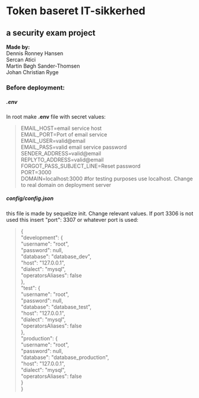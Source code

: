 # Token baseret IT-sikkerhed

## a security exam project
**Made by:**  
Dennis Ronney Hansen  
Sercan Atici  
Martin Bøgh Sander-Thomsen  
Johan Christian Ryge  

### Before deployment:
##### .env
In root make **.env** file with secret values:

>EMAIL_HOST=email service host  
EMAIL_PORT=Port of email service  
EMAIL_USER=valid@email  
EMAIL_PASS=valid email service password  
SENDER_ADDRESS=valid@email  
REPLYTO_ADDRESS=valid@email  
FORGOT_PASS_SUBJECT_LINE=Reset password  
PORT=3000  
DOMAIN=localhost:3000   #for testing purposes use localhost. Change to real domain on deployment server


##### config/config.json  
this file is made by sequelize init. Change relevant values. If port 3306 is not used this insert
"port": 3307 or whatever port is used:  
>{  
  "development": {  
    "username": "root",  
    "password": null,  
    "database": "database_dev",  
    "host": "127.0.0.1",  
    "dialect": "mysql",  
    "operatorsAliases": false  
  },  
  "test": {  
    "username": "root",  
    "password": null,  
    "database": "database_test",  
    "host": "127.0.0.1",  
    "dialect": "mysql",  
    "operatorsAliases": false  
  },  
  "production": {  
    "username": "root",  
    "password": null,  
    "database": "database_production",  
    "host": "127.0.0.1",  
    "dialect": "mysql",  
    "operatorsAliases": false  
  }  
}  
